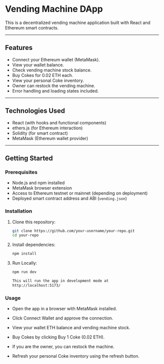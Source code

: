 # Vending Machine DApp

This is a decentralized vending machine application built with React and Ethereum smart contracts.

---

## Features

- Connect your Ethereum wallet (MetaMask).
- View your wallet balance.
- Check vending machine stock balance.
- Buy Cokes for 0.02 ETH each.
- View your personal Coke inventory.
- Owner can restock the vending machine.
- Error handling and loading states included.

---

## Technologies Used

- React (with hooks and functional components)
- ethers.js (for Ethereum interaction)
- Solidity (for smart contract)
- MetaMask (Ethereum wallet provider)

---

## Getting Started

### Prerequisites

- Node.js and npm installed
- MetaMask browser extension
- Access to Ethereum testnet or mainnet (depending on deployment)
- Deployed smart contract address and ABI (`vending.json`)

### Installation

1. Clone this repository:

   ```bash
   git clone https://github.com/your-username/your-repo.git
   cd your-repo

2. Install dependencies:
    ```bash
   npm install

3. Run Locally:
    ```bash
   npm run dev

   This will run the app in development mode at
    http://localhost:5173/

### Usage
- Open the app in a browser with MetaMask installed.

- Click Connect Wallet and approve the connection.

- View your wallet ETH balance and vending machine stock.

- Buy Cokes by clicking Buy 1 Coke (0.02 ETH).

- If you are the owner, you can restock the machine.

- Refresh your personal Coke inventory using the refresh button.
